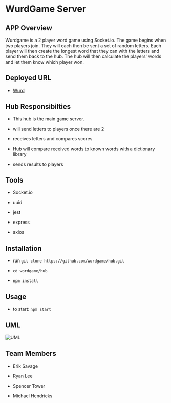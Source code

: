 # WurdGame Server

## APP Overview

Wurdgame is a 2 player word game using Socket.io. The game begins when two players join. They will each then be sent a set of random letters. Each player will then create the longest word that they can with the letters and send them back to the hub. The hub will then calculate the players' words and let them know which player won.

## Deployed URL

- [Wurd](https://wurdgame.herokuapp.com/)

## Hub Responsibilties

-  This hub is the main game server.

- will send letters to players once there are 2

- receives letters and compares scores

- Hub will compare received words to known words with a dictionary library

- sends results to players

## Tools

- Socket.io

- uuid

- jest

- express

- axios

## Installation

- run `git clone https://github.com/wurdgame/hub.git`

- `cd wordgame/hub`

- `npm install`

## Usage

- to start: `npm start`

## UML

![UML](https://github.com/wurdgame/hub/issues/2#issue-1118732612)

## Team Members

- Erik Savage

- Ryan Lee

- Spencer Tower

- Michael Hendricks
